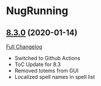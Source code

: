 # NugRunning

## [8.3.0](https://github.com/rgd87/NugRunning/tree/8.3.0) (2020-01-14)
[Full Changelog](https://github.com/rgd87/NugRunning/compare/8.2.7...8.3.0)

- Switched to Github Actions  
- ToC Update for 8.3  
- Removed totems from GUI  
- Localized spell names in spell list  
